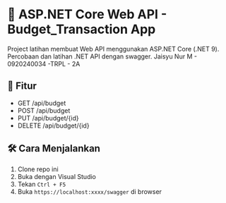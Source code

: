 # 🧪 ASP.NET Core Web API - Budget_Transaction App

Project latihan membuat Web API menggunakan ASP.NET Core (.NET 9).
Percobaan dan latihan .NET API dengan swagger. Jaisyu Nur M - 0920240034 -TRPL - 2A

## 🚀 Fitur
- GET /api/budget
- POST /api/budget
- PUT /api/budget/{id}
- DELETE /api/budget/{id}

## 🛠️ Cara Menjalankan
1. Clone repo ini
2. Buka dengan Visual Studio
3. Tekan `Ctrl + F5`
4. Buka `https://localhost:xxxx/swagger` di browser

